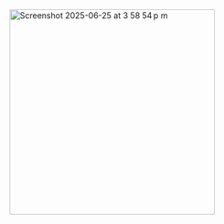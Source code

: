 <img width="359" alt="Screenshot 2025-06-25 at 3 58 54 p m" src="https://github.com/user-attachments/assets/037df334-94ce-4f3b-9168-79566d2561c7" />
